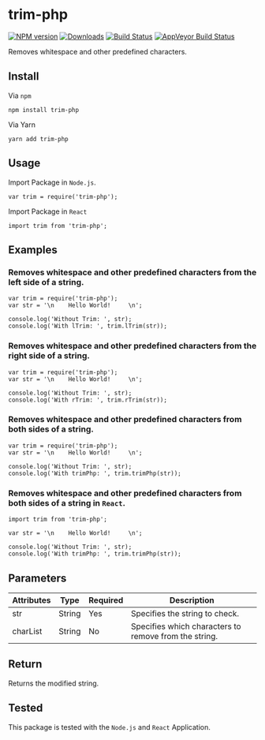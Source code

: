 # trim-php

[![NPM version][npm-image]][npm-url] [![Downloads][downloads-image]][npm-url] [![Build Status][travis-image]][travis-url] [![AppVeyor Build Status][appveyor-image]][appveyor-url]

Removes whitespace and other predefined characters.

## Install

Via `npm`
```
npm install trim-php
```

Via Yarn
```
yarn add trim-php
```

## Usage

Import Package in `Node.js`.

```
var trim = require('trim-php');
```

Import Package in `React`

```
import trim from 'trim-php';
```

## Examples

### Removes whitespace and other predefined characters from the left side of a string.

```
var trim = require('trim-php');
var str = '\n    Hello World!     \n';

console.log('Without Trim: ', str);
console.log('With lTrim: ', trim.lTrim(str));
```

### Removes whitespace and other predefined characters from the right side of a string.

```
var trim = require('trim-php');
var str = '\n    Hello World!     \n';

console.log('Without Trim: ', str);
console.log('With rTrim: ', trim.rTrim(str));
```

### Removes whitespace and other predefined characters from both sides of a string.

```
var trim = require('trim-php');
var str = '\n    Hello World!     \n';

console.log('Without Trim: ', str);
console.log('With trimPhp: ', trim.trimPhp(str));
```

### Removes whitespace and other predefined characters from both sides of a string in `React`.

```
import trim from 'trim-php';

var str = '\n    Hello World!     \n';

console.log('Without Trim: ', str);
console.log('With trimPhp: ', trim.trimPhp(str));
```

## Parameters

| Attributes | Type | Required | Description |
| ----------- | ----- | ----------- | ------------- |
| str | String | Yes | Specifies the string to check. |
| charList | String | No | Specifies which characters to remove from the string. |

## Return

Returns the modified string.

## Tested

This package is tested with the `Node.js` and `React` Application. 

[npm-image]: https://img.shields.io/npm/v/trim-php.svg
[npm-url]: https://www.npmjs.com/package/trim-php
[downloads-image]: https://img.shields.io/npm/dm/trim-php.svg

[travis-image]: https://img.shields.io/travis/com/samiahmedsiddiqui/trim-php.svg?label=travis-ci
[travis-url]: https://travis-ci.com/samiahmedsiddiqui/trim-php

[appveyor-url]: https://ci.appveyor.com/project/samiahmedsiddiqui/trim-php
[appveyor-image]: https://img.shields.io/appveyor/ci/samiahmedsiddiqui/trim-php.svg?label=appveyor
